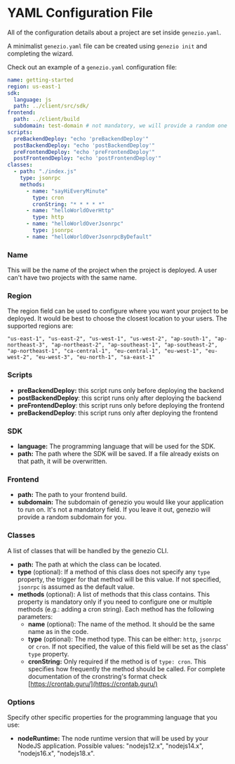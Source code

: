 # YAML Configuration File

All of the configuration details about a project are set inside `genezio.yaml`.&#x20;

A minimalist `genezio.yaml` file can be created using `genezio init` and completing the wizard.

Check out an example of a `genezio.yaml` configuration file:

```yaml
name: getting-started
region: us-east-1
sdk:
  language: js
  path: ../client/src/sdk/
frontend:
  path: ../client/build
  subdomain: test-domain # not mandatory, we will provide a random one for you
scripts:
  preBackendDeploy: "echo 'preBackendDeploy'"
  postBackendDeploy: "echo 'postBackendDeploy'"
  preFrontendDeploy: "echo 'preFrontendDeploy'"
  postFrontendDeploy: "echo 'postFrontendDeploy'"
classes:
  - path: "./index.js"
    type: jsonrpc
    methods:
      - name: "sayHiEveryMinute"
        type: cron
        cronString: "* * * * *"
      - name: "helloWorldOverHttp"
        type: http
      - name: "helloWorldOverJsonrpc"
        type: jsonrpc
      - name: "helloWorldOverJsonrpcByDefault"
```

### Name

This will be the name of the project when the project is deployed. A user can't have two projects with the same name.

### Region

The region field can be used to configure where you want your project to be deployed. It would be best to choose the closest location to your users. The supported regions are:

```
"us-east-1", "us-east-2", "us-west-1", "us-west-2", "ap-south-1", "ap-northeast-3", "ap-northeast-2", "ap-southeast-1", "ap-southeast-2", "ap-northeast-1", "ca-central-1", "eu-central-1", "eu-west-1", "eu-west-2", "eu-west-3", "eu-north-1", "sa-east-1"
```

### Scripts

* **preBackendDeploy:** this script runs only before deploying the backend
* **postBackendDeploy**: this script runs only after deploying the backend
* **preFrontendDeploy**: this script runs only before deploying the frontend
* **preBackendDeploy**: this script runs only after deploying the frontend

### SDK

* **language:** The programming language that will be used for the SDK.
* **path:** The path where the SDK will be saved. If a file already exists on that path, it will be overwritten.

### Frontend

* **path:** The path to your frontend build.
* **subdomain:** The subdomain of genezio you would like your application to run on. It's not a mandatory field. If you leave it out, genezio will provide a random subdomain for you.

### Classes

A list of classes that will be handled by the genezio CLI.

* **path:** The path at which the class can be located.
* **type** (optional): If a method of this class does not specify any `type` property, the trigger for that method will be this value. If not specified, `jsonrpc` is assumed as the default value.
* **methods** (optional): A list of methods that this class contains. This property is mandatory only if you need to configure one or multiple methods (e.g.: adding a cron string). Each method has the following parameters:
  * **name** (optional): The name of the method. It should be the same name as in the code.
  * **type** (optional): The method type. This can be either: `http`, `jsonrpc` or `cron`. If not specified, the value of this field will be set as the class' `type` property.
  * **cronString:** Only required if the method is of `type: cron`. This specifies how frequently the method should be called. For complete documentation of the cronstring's format check [https://crontab.guru/](https://crontab.guru/)

### Options

Specify other specific properties for the programming language that you use:

* **nodeRuntime:** The node runtime version that will be used by your NodeJS application. Possible values: "nodejs12.x", "nodejs14.x", "nodejs16.x", "nodejs18.x".
